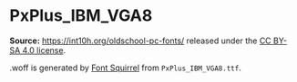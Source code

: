 # PxPlus_IBM_VGA8

**Source:** https://int10h.org/oldschool-pc-fonts/ released under the
[CC BY-SA 4.0 license](http://creativecommons.org/licenses/by-sa/4.0/).

.woff is generated by [Font Squirrel](https://www.fontsquirrel.com/tools/webfont-generator) from
`PxPlus_IBM_VGA8.ttf`.
